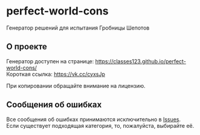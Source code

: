 # perfect-world-cons
Генератор решений для испытания Гробницы Шепотов

## О проекте
Генератор доступен на странице: https://classes123.github.io/perfect-world-cons/ \
Короткая ссылка: https://vk.cc/cyxsJp

При копировании обращайте внимание на лицензию.

## Сообщения об ошибках
Все сообщения об ошибках принимаются исключительно в [Issues](https://github.com/Classes123/perfect-world-cons/issues/new/choose). \
Если существует подходящая категория, то, пожалуйста, выбирайте её.
